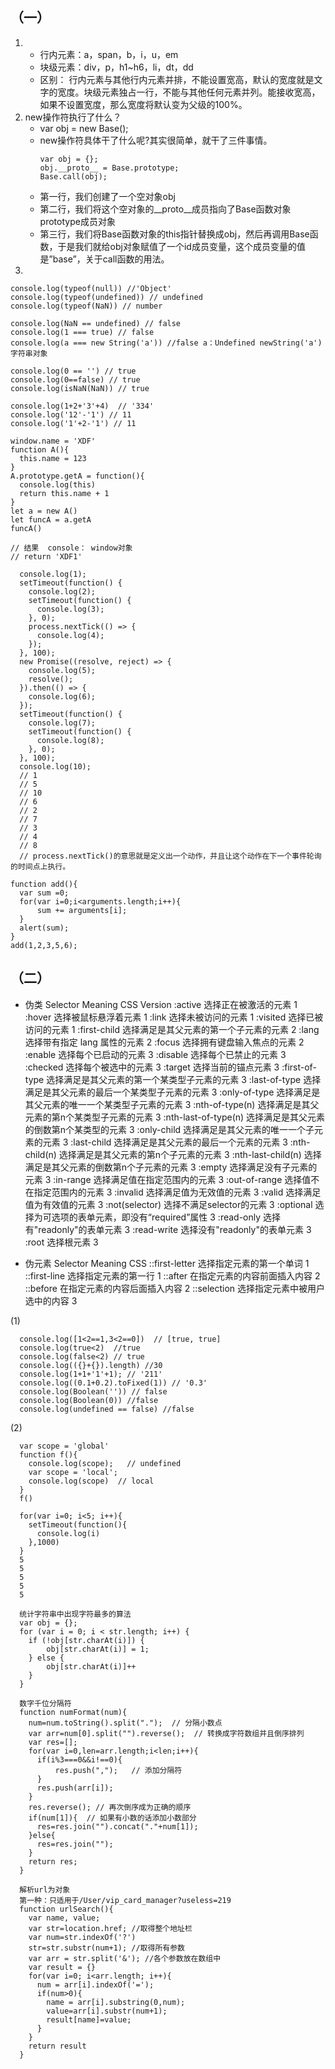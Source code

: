 ## （一）
1. 
    * 行内元素：a，span，b，i，u，em
    * 块级元素：div，p，h1~h6，li，dt，dd
    * 区别： 行内元素与其他行内元素并排，不能设置宽高，默认的宽度就是文字的宽度。块级元素独占一行，不能与其他任何元素并列。能接收宽高，如果不设置宽度，那么宽度将默认变为父级的100%。
2. new操作符执行了什么？
    * var obj = new Base();
    * new操作符具体干了什么呢?其实很简单，就干了三件事情。
      ```
      var obj = {};
      obj.__proto__ = Base.prototype;
      Base.call(obj);
      ```
    * 第一行，我们创建了一个空对象obj
    * 第二行，我们将这个空对象的__proto__成员指向了Base函数对象prototype成员对象
    * 第三行，我们将Base函数对象的this指针替换成obj，然后再调用Base函数，于是我们就给obj对象赋值了一个id成员变量，这个成员变量的值是”base”，关于call函数的用法。
3. 

```
console.log(typeof(null)) //'Object'
console.log(typeof(undefined)) // undefined
console.log(typeof(NaN)) // number
```

```
console.log(NaN == undefined) // false
console.log(1 === true) // false
console.log(a === new String('a')) //false a：Undefined newString('a') 字符串对象
```

```
console.log(0 == '') // true
console.log(0==false) // true
console.log(isNaN(NaN)) // true
```

```
console.log(1+2+'3'+4)  // '334'
console.log('12'-'1') // 11
console.log('1'+2-'1') // 11
```

```
window.name = 'XDF'
function A(){
  this.name = 123
}
A.prototype.getA = function(){
  console.log(this)
  return this.name + 1
}
let a = new A()
let funcA = a.getA
funcA()

// 结果  console： window对象
// return 'XDF1'
```

```
  console.log(1);
  setTimeout(function() {
    console.log(2);
    setTimeout(function() {
      console.log(3);
    }, 0);
    process.nextTick(() => {
      console.log(4);
    });
  }, 100);
  new Promise((resolve, reject) => {
    console.log(5);
    resolve();
  }).then(() => {
    console.log(6);
  });
  setTimeout(function() {
    console.log(7);
    setTimeout(function() {
      console.log(8);
    }, 0);
  }, 100);
  console.log(10);
  // 1
  // 5
  // 10
  // 6
  // 2
  // 7
  // 3
  // 4
  // 8
  // process.nextTick()的意思就是定义出一个动作，并且让这个动作在下一个事件轮询的时间点上执行。

```

```
function add(){
  var sum =0;
  for(var i=0;i<arguments.length;i++){
      sum += arguments[i];
  }
  alert(sum);
}
add(1,2,3,5,6);

```



## （二）
* 伪类 
Selector	Meaning	 CSS  Version
:active	                选择正在被激活的元素	1
:hover	                选择被鼠标悬浮着元素	1
:link	                  选择未被访问的元素	1
:visited	              选择已被访问的元素	1
:first-child	          选择满足是其父元素的第一个子元素的元素	2
:lang	                  选择带有指定 lang 属性的元素	2
:focus	                选择拥有键盘输入焦点的元素	2
:enable	                选择每个已启动的元素	3
:disable	              选择每个已禁止的元素	3
:checked	              选择每个被选中的元素	3
:target	                选择当前的锚点元素	3
:first-of-type	        选择满足是其父元素的第一个某类型子元素的元素	3
:last-of-type	          选择满足是其父元素的最后一个某类型子元素的元素	3
:only-of-type	          选择满足是其父元素的唯一一个某类型子元素的元素	3
:nth-of-type(n)	        选择满足是其父元素的第n个某类型子元素的元素	3
:nth-last-of-type(n)	  选择满足是其父元素的倒数第n个某类型的元素	3
:only-child	            选择满足是其父元素的唯一一个子元素的元素	3
:last-child	            选择满足是其父元素的最后一个元素的元素	3
:nth-child(n)	          选择满足是其父元素的第n个子元素的元素	3
:nth-last-child(n)	    选择满足是其父元素的倒数第n个子元素的元素	3
:empty	                选择满足没有子元素的元素	3
:in-range	              选择满足值在指定范围内的元素	3
:out-of-range	          选择值不在指定范围内的元素	3
:invalid	              选择满足值为无效值的元素	3
:valid	                选择满足值为有效值的元素	3
:not(selector)	        选择不满足selector的元素	3
:optional	              选择为可选项的表单元素，即没有“required”属性	3
:read-only	            选择有"readonly"的表单元素	3
:read-write	            选择没有"readonly"的表单元素	3
:root	                  选择根元素	3

* 伪元素
Selector	        Meaning	CSS
::first-letter	  选择指定元素的第一个单词	        1
::first-line	    选择指定元素的第一行	            1
::after	          在指定元素的内容前面插入内容	    2
::before	        在指定元素的内容后面插入内容	    2
::selection	      选择指定元素中被用户选中的内容	  3

(1)
```
  console.log([1<2==1,3<2==0])  // [true, true]
  console.log(true<2)  //true
  console.log(false<2) // true
  console.log(({}+{}).length) //30
  console.log(1+1+'1'+1); // '211'
  console.log((0.1+0.2).toFixed(1)) // '0.3'
  console.log(Boolean('')) // false
  console.log(Boolean(0)) //false
  console.log(undefined == false) //false
```
(2)
```
  var scope = 'global'
  function f(){
    console.log(scope);   // undefined
    var scope = 'local';
    console.log(scope)  // local
  }
  f()
```

```
  for(var i=0; i<5; i++){
    setTimeout(function(){
      console.log(i)
    },1000)
  }
  5
  5
  5
  5
  5
```

```
  统计字符串中出现字符最多的算法
  var obj = {};
  for (var i = 0; i < str.length; i++) {
    if (!obj[str.charAt(i)]) {
        obj[str.charAt(i)] = 1;
    } else {
        obj[str.charAt(i)]++
    }
  }
```

```
  数字千位分隔符
  function numFormat(num){
    num=num.toString().split(".");  // 分隔小数点
    var arr=num[0].split("").reverse();  // 转换成字符数组并且倒序排列
    var res=[];
    for(var i=0,len=arr.length;i<len;i++){
      if(i%3===0&&i!==0){
          res.push(",");   // 添加分隔符
      }
      res.push(arr[i]);
    }
    res.reverse(); // 再次倒序成为正确的顺序
    if(num[1]){  // 如果有小数的话添加小数部分
      res=res.join("").concat("."+num[1]);
    }else{
      res=res.join("");
    }
    return res;
  }
```

```
  解析url为对象
  第一种：只适用于/User/vip_card_manager?useless=219
  function urlSearch(){
    var name, value;
    var str=location.href; //取得整个地址栏
    var num=str.indexOf('?')
    str=str.substr(num+1); //取得所有参数
    var arr = str.split('&'); //各个参数放在数组中
    var result = {}
    for(var i=0; i<arr.length; i++){
      num = arr[i].indexOf('=');
      if(num>0){
        name = arr[i].substring(0,num);
        value=arr[i].substr(num+1);
        result[name]=value;
      }
    }
    return result
  }
```